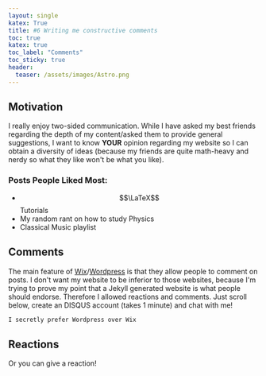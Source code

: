 ```yaml
---
layout: single
katex: True
title: #6 Writing me constructive comments
toc: true
katex: true
toc_label: "Comments"
toc_sticky: true
header:
  teaser: /assets/images/Astro.png
---
```

## Motivation
I really enjoy two-sided communication. While I have asked my best friends regarding the depth of my content/asked them to provide general suggestions, I want to know **YOUR** opinion regarding my website so I can obtain a diversity of ideas (because my friends are quite math-heavy and nerdy so what they like won't be what you like).

### Posts People Liked Most:
 - $$\LaTeX$$ Tutorials
 - My random rant on how to study Physics
 - Classical Music playlist
 

## Comments
The main feature of [Wix](https://www.wix.com/)/[Wordpress](https://wordpress.org/) is that they allow people to comment on posts. I don't want my website to be inferior to those websites, because I'm trying to prove my point that a Jekyll generated website is what people should endorse. Therefore I allowed reactions and comments. Just scroll below, create an DISQUS account (takes 1 minute) and chat with me! 

```bash
I secretly prefer Wordpress over Wix
```

## Reactions
Or you can give a reaction!




